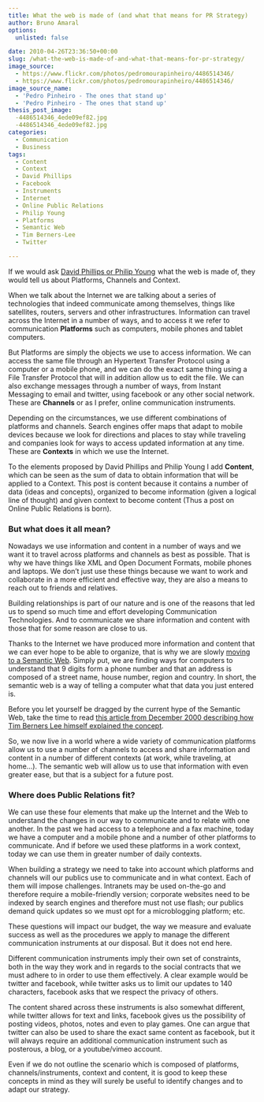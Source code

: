 ```yaml
---
title: What the web is made of (and what that means for PR Strategy)
author: Bruno Amaral
options:
  unlisted: false

date: 2010-04-26T23:36:50+00:00
slug: /what-the-web-is-made-of-and-what-that-means-for-pr-strategy/
image_source:
  - https://www.flickr.com/photos/pedromourapinheiro/4486514346/
  - https://www.flickr.com/photos/pedromourapinheiro/4486514346/
image_source_name:
  - 'Pedro Pinheiro - The ones that stand up'
  - 'Pedro Pinheiro - The ones that stand up'
thesis_post_image:
  -4486514346_4ede09ef82.jpg
  -4486514346_4ede09ef82.jpg
categories:
  - Communication
  - Business
tags:
  - Content
  - Context
  - David Phillips
  - Facebook
  - Instruments
  - Internet
  - Online Public Relations
  - Philip Young
  - Platforms
  - Semantic Web
  - Tim Berners-Lee
  - Twitter

---
```

If we would ask [David Phillips or Philip Young][1] <img style="border: none !important; margin: 0px !important;" src="https://www.assoc-amazon.co.uk/e/ir?t=relacoespubli-21&l=as2&o=2&a=0749449683" border="0" alt="" width="1" height="1" />what the web is made of, they would tell us about Platforms, Channels and Context.

When we talk about the Internet we are talking about a series of technologies that indeed communicate among themselves, things like satellites, routers, servers and other infrastructures. Information can travel across the Internet in a number of ways, and to access it we refer to communication **Platforms** such as computers, mobile phones and tablet computers.

But Platforms are simply the objects we use to access information. We can access the same file through an Hypertext Transfer Protocol using a computer or a mobile phone, and we can do the exact same thing using a File Transfer Protocol that will in addition allow us to edit the file. We can also exchange messages through a number of ways, from Instant Messaging to email and twitter, using facebook or any other social network. These are **Channels** or as I prefer, online communication instruments.

Depending on the circumstances, we use different combinations of platforms and channels. Search engines offer maps that adapt to mobile devices because we look for directions and places to stay while traveling and companies look for ways to access updated information at any time. These are **Contexts** in which we use the Internet.

To the elements proposed by David Phillips and Philip Young I add **Content**, which can be seen as the sum of data to obtain information that will be applied to a Context. This post is content because it contains a number of data (ideas and concepts), organized to become information (given a logical line of thought) and given context to become content (Thus a post on Online Public Relations is born).

### But what does it all mean?

Nowadays we use information and content in a number of ways and we want it to travel across platforms and channels as best as possible. That is why we have things like XML and Open Document Formats, mobile phones and laptops. We don&#8217;t just use these things because we want to work and collaborate in a more efficient and effective way, they are also a means to reach out to friends and relatives.

Building relationships is part of our nature and is one of the reasons that led us to spend so much time and effort developing Communication Technologies. And to communicate we share information and content with those that for some reason are close to us.

Thanks to the Internet we have produced more information and content that we can ever hope to be able to organize, that is why we are slowly [moving to a Semantic Web][2]. Simply put, we are finding ways for computers to understand that 9 digits form a phone number and that an address is composed of a street name, house number, region and country. In short, the semantic web is a way of telling a computer what that data you just entered is.

<div class="boxright">
  Before you let yourself be dragged by the current hype of the Semantic Web, take the time to read <a href="https://www.xml.com/pub/a/2000/12/xml2000/timbl.html">this article from December 2000 describing how Tim Berners Lee himself explained the concept</a>.
</div>

So, we now live in a world where a wide variety of communication platforms allow us to use a number of channels to access and share information and content in a number of different contexts (at work, while traveling, at home&#8230;). The semantic web will allow us to use that information with even greater ease, but that is a subject for a future post.

### Where does Public Relations fit?

We can use these four elements that make up the Internet and the Web to understand the changes in our way to communicate and to relate with one another. In the past we had access to a telephone and a fax machine, today we have a computer and a mobile phone and a number of other platforms to communicate. And if before we used these platforms in a work context, today we can use them in greater number of daily contexts.

When building a strategy we need to take into account which platforms and channels will our publics use to communicate and in what context. Each of them will impose challenges. Intranets may be used on-the-go and therefore require a mobile-friendly version; corporate websites need to be indexed by search engines and therefore must not use flash; our publics demand quick updates so we must opt for a microblogging platform; etc.

These questions will impact our budget, the way we measure and evaluate success as well as the procedures we apply to manage the different communication instruments at our disposal. But it does not end here.

Different communication instruments imply their own set of constraints, both in the way they work and in regards to the social contracts that we must adhere to in order to use them effectively. A clear example would be twitter and facebook, while twitter asks us to limit our updates to 140 characters, facebook asks that we respect the privacy of others.

The content shared across these instruments is also somewhat different, while twitter allows for text and links, facebook gives us the possibility of posting videos, photos, notes and even to play games. One can argue that twitter can also be used to share the exact same content as facebook, but it will always require an additional communication instrument such as posterous, a blog, or a youtube/vimeo account.

Even if we do not outline the scenario which is composed of platforms, channels/instruments, context and content, it is good to keep these concepts in mind as they will surely be useful to identify changes and to adapt our strategy.



 [1]: https://www.amazon.co.uk/gp/product/0749449683?ie=UTF8&tag=relacoespubli-21&linkCode=as2&camp=1634&creative=19450&creativeASIN=0749449683
 [2]: https://www.w3.org/DesignIssues/Semantic.html
